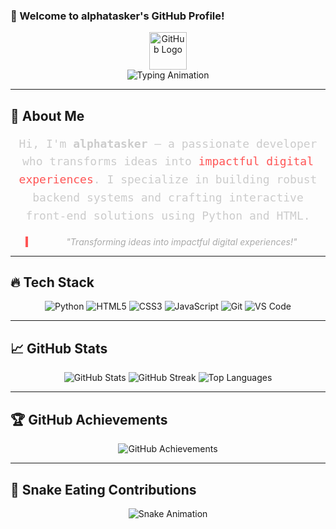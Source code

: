 ### **🌟 Welcome to alphatasker's GitHub Profile!**  
<div align="center">
  <!-- GitHub Logo -->
  <img src="https://yt3.googleusercontent.com/sPbeoJvdFbkK_qFUBx0FO11FsOyrZ4pQUiyYvq1F7PhlZ2rE4wWlGxCttnp1UKosqYdjyqXWYRY=s160-c-k-c0x00ffffff-no-rj" alt="GitHub Logo" width="60" />
</div>

<div align="center">
  <!-- Typing Animation -->
  <img src="https://readme-typing-svg.herokuapp.com?font=Fira+Code&pause=1000&color=F7F7F7&width=700&lines=Python+Developer;HTML+Enthusiast;Backend+Wizard;Automation+Expert" alt="Typing Animation" />
</div>

---

## 🚀 **About Me**  
<div align="center">
  <p style="font-size:18px; font-family:'Fira Code', monospace; line-height:1.6; color:#cccccc;">
    Hi, I'm <strong>alphatasker</strong> – a passionate developer who transforms ideas into <span style="color:#ff5555;">impactful digital experiences</span>. I specialize in building robust backend systems and crafting interactive front-end solutions using Python and HTML.
  </p>
  <blockquote style="border-left: 4px solid #ff5555; padding-left:16px; color:#aaaaaa; font-style:italic;">
    "Transforming ideas into impactful digital experiences!"
  </blockquote>
</div>

---

## 🔥 **Tech Stack**  
<div align="center">
  <img src="https://img.shields.io/badge/Python-3776AB?style=for-the-badge&logo=python&logoColor=ffdd54" alt="Python" />
  <img src="https://img.shields.io/badge/HTML5-E34F26?style=for-the-badge&logo=html5&logoColor=white" alt="HTML5" />
  <img src="https://img.shields.io/badge/CSS3-1572B6?style=for-the-badge&logo=css3&logoColor=white" alt="CSS3" />
  <img src="https://img.shields.io/badge/JavaScript-F7DF1E?style=for-the-badge&logo=javascript&logoColor=black" alt="JavaScript" />
  <img src="https://img.shields.io/badge/Git-F05032?style=for-the-badge&logo=git&logoColor=white" alt="Git" />
  <img src="https://img.shields.io/badge/VS%20Code-007ACC?style=for-the-badge&logo=visualstudiocode&logoColor=white" alt="VS Code" />
</div>

---

## 📈 **GitHub Stats**
<div align="center">
  <img src="https://github-readme-stats.vercel.app/api?username=alphatasker&show_icons=true&theme=transparent" alt="GitHub Stats" />
  <img src="https://streak-stats.demolab.com/?user=alphatasker&theme=dark" alt="GitHub Streak" />
  <img src="https://github-readme-stats.vercel.app/api/top-langs/?username=alphatasker&theme=transparent&layout=compact" alt="Top Languages" />
</div>

---

## 🏆 **GitHub Achievements**  
<div align="center">
  <!-- Upgraded Trophy Display with an alternative theme -->
  <img src="https://github-profile-trophy.vercel.app/?username=alphatasker&theme=onedark&no-bg=true&no-frame=true&margin-w=15&column=7" alt="GitHub Achievements" />
</div>

---

## 🐍 **Snake Eating Contributions**
<div align="center">
  <!-- Red Snake Animation -->
  <img src="https://github.com/alphatasker/alphatasker/blob/output/github-snake-red.svg" alt="Snake Animation" />
</div>
